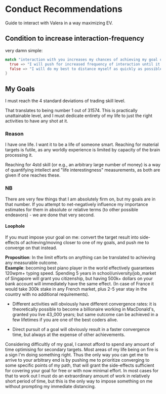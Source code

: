 # Conduct Recommendations
Guide to interact with Valera in a way maximizing EV.

## Condition to increase interaction-frequency
very damn simple:
```rs
match "interaction with you increases my chances of achieving my goal over the long term" {
  true => "I will push for increased frequency of interaction until it doesn't.",
  false => "I will do my best to distance myself as quickly as possible.",
}
```

## My Goals
I must reach the 4 standard deviations of trading skill level.

That translates to being number 1 out of 31574. This is practically unattainable level, and I must dedicate entirety of my life to just the right activities to have any shot at it.

### Reason
I have one life. I want it to be a life of someone smart. Reaching for material targets is futile, as any worldly experience is limited by capacity of the brain processing it.

Reaching for 4std skill (or e.g., an arbitrary large number of money) is a way of quantifying intellect and "life interestingness" measurements, as both are given if one reaches these.

### NB
There are very few things that I am absolutely firm on, but my goals are in that number. If you attempt to net-negatively influence my importance estimates for them in absolute or relative terms (to other possible endeavors) - we are done that very second.


#### Loophole
If you must impose your goal on me: convert the target result into side-effects of achieving/moving closer to one of my goals, and push me to converge on that instead. 

**Proposition**: In the limit efforts on anything can be translated to achieving any measurable outcome.\
**Example**: becoming best piano player in the world effectively guarantees 120wpm+ typing speed. Spending 5 years in school/university/job_market of Singapore will grant you citizenship, but having 500k+ dollars on your bank account will immediately have the same effect. (In case of France it would take 300k stake in any French market, plus 2-5 year stay in the country with no additional requirements).

- Different activities will obviously have different convergence rates: it is theoretically possible to become a billionaire working in MacDonald's, granted you live 43_000 years; but same outcome can be achieved in a few lifetimes if you are one of the best coders alive.

- Direct pursuit of a goal will obviously result in a faster convergence time, but always at the expense of other achievements.

Considering difficultly of my goal, I cannot afford to spend any amount of time optimising for secondary targets. Most areas of my life being on fire is a sign I'm doing something right. Thus the only way you can get me to arrive to your arbitrary end is by pushing me to prioritize converging to some specific points of my path, that will grant the side-effects sufficient for covering your goal for free or with now minimal effort. In most cases for that to work out I must do an extraordinary amount of work in relatively short period of time, but this is the only way to impose something on me without prompting my immediate distancing.
